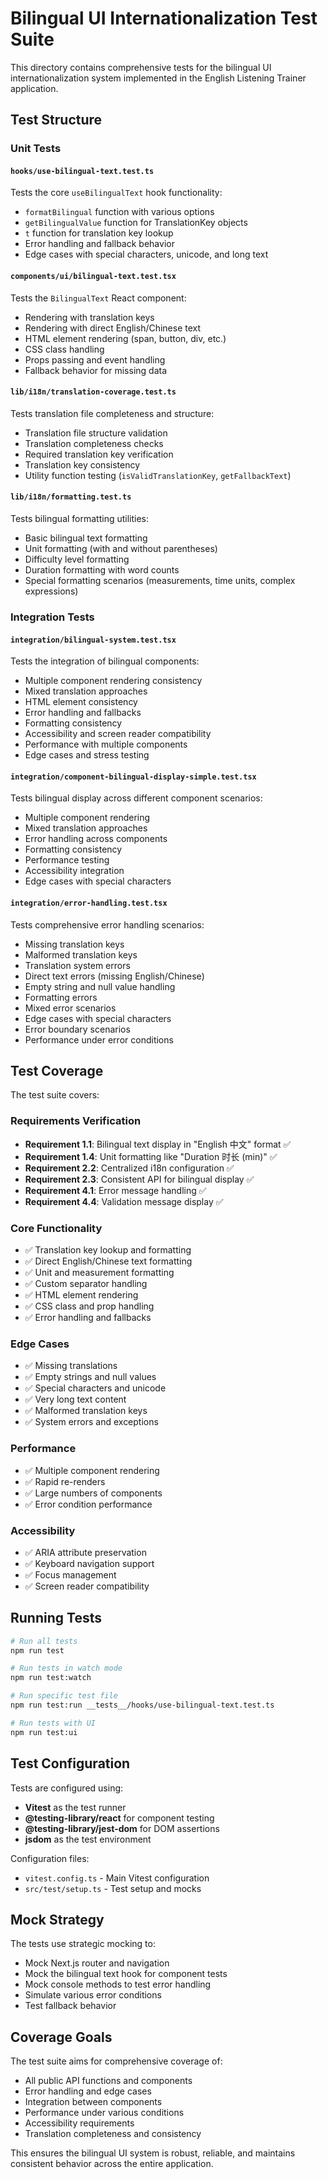 # Bilingual UI Internationalization Test Suite

This directory contains comprehensive tests for the bilingual UI internationalization system implemented in the English Listening Trainer application.

## Test Structure

### Unit Tests

#### `hooks/use-bilingual-text.test.ts`
Tests the core `useBilingualText` hook functionality:
- `formatBilingual` function with various options
- `getBilingualValue` function for TranslationKey objects
- `t` function for translation key lookup
- Error handling and fallback behavior
- Edge cases with special characters, unicode, and long text

#### `components/ui/bilingual-text.test.tsx`
Tests the `BilingualText` React component:
- Rendering with translation keys
- Rendering with direct English/Chinese text
- HTML element rendering (span, button, div, etc.)
- CSS class handling
- Props passing and event handling
- Fallback behavior for missing data

#### `lib/i18n/translation-coverage.test.ts`
Tests translation file completeness and structure:
- Translation file structure validation
- Translation completeness checks
- Required translation key verification
- Translation key consistency
- Utility function testing (`isValidTranslationKey`, `getFallbackText`)

#### `lib/i18n/formatting.test.ts`
Tests bilingual formatting utilities:
- Basic bilingual text formatting
- Unit formatting (with and without parentheses)
- Difficulty level formatting
- Duration formatting with word counts
- Special formatting scenarios (measurements, time units, complex expressions)

### Integration Tests

#### `integration/bilingual-system.test.tsx`
Tests the integration of bilingual components:
- Multiple component rendering consistency
- Mixed translation approaches
- HTML element consistency
- Error handling and fallbacks
- Formatting consistency
- Accessibility and screen reader compatibility
- Performance with multiple components
- Edge cases and stress testing

#### `integration/component-bilingual-display-simple.test.tsx`
Tests bilingual display across different component scenarios:
- Multiple component rendering
- Mixed translation approaches
- Error handling across components
- Formatting consistency
- Performance testing
- Accessibility integration
- Edge cases with special characters

#### `integration/error-handling.test.tsx`
Tests comprehensive error handling scenarios:
- Missing translation keys
- Malformed translation keys
- Translation system errors
- Direct text errors (missing English/Chinese)
- Empty string and null value handling
- Formatting errors
- Mixed error scenarios
- Edge cases with special characters
- Error boundary scenarios
- Performance under error conditions

## Test Coverage

The test suite covers:

### Requirements Verification
- **Requirement 1.1**: Bilingual text display in "English 中文" format ✅
- **Requirement 1.4**: Unit formatting like "Duration 时长 (min)" ✅
- **Requirement 2.2**: Centralized i18n configuration ✅
- **Requirement 2.3**: Consistent API for bilingual display ✅
- **Requirement 4.1**: Error message handling ✅
- **Requirement 4.4**: Validation message display ✅

### Core Functionality
- ✅ Translation key lookup and formatting
- ✅ Direct English/Chinese text formatting
- ✅ Unit and measurement formatting
- ✅ Custom separator handling
- ✅ HTML element rendering
- ✅ CSS class and prop handling
- ✅ Error handling and fallbacks

### Edge Cases
- ✅ Missing translations
- ✅ Empty strings and null values
- ✅ Special characters and unicode
- ✅ Very long text content
- ✅ Malformed translation keys
- ✅ System errors and exceptions

### Performance
- ✅ Multiple component rendering
- ✅ Rapid re-renders
- ✅ Large numbers of components
- ✅ Error condition performance

### Accessibility
- ✅ ARIA attribute preservation
- ✅ Keyboard navigation support
- ✅ Focus management
- ✅ Screen reader compatibility

## Running Tests

```bash
# Run all tests
npm run test

# Run tests in watch mode
npm run test:watch

# Run specific test file
npm run test:run __tests__/hooks/use-bilingual-text.test.ts

# Run tests with UI
npm run test:ui
```

## Test Configuration

Tests are configured using:
- **Vitest** as the test runner
- **@testing-library/react** for component testing
- **@testing-library/jest-dom** for DOM assertions
- **jsdom** as the test environment

Configuration files:
- `vitest.config.ts` - Main Vitest configuration
- `src/test/setup.ts` - Test setup and mocks

## Mock Strategy

The tests use strategic mocking to:
- Mock Next.js router and navigation
- Mock the bilingual text hook for component tests
- Mock console methods to test error handling
- Simulate various error conditions
- Test fallback behavior

## Coverage Goals

The test suite aims for comprehensive coverage of:
- All public API functions and components
- Error handling and edge cases
- Integration between components
- Performance under various conditions
- Accessibility requirements
- Translation completeness and consistency

This ensures the bilingual UI system is robust, reliable, and maintains consistent behavior across the entire application.